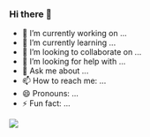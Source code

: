 ### Hi there 👋

- 🔭 I’m currently working on ...
- 🌱 I’m currently learning ...
- 👯 I’m looking to collaborate on ...
- 🤔 I’m looking for help with ...
- 💬 Ask me about ...
- 📫 How to reach me: ...
- 😄 Pronouns: ...
- ⚡ Fun fact: ...

<a href="https://github-readme-stats.vercel.app/api?username=isingerw">
  <img align="ritght" src="https://github-readme-stats.vercel.app/api?username=isingerw&repo=github-readme-stats" />
</a>
